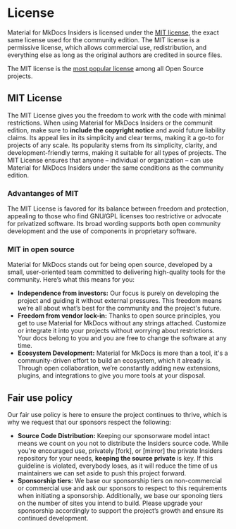 # License

Material for MkDocs Insiders is licensed under the [MIT license], the exact
same license used for the community edition. The MIT license is a permissive
license, which allows commercial use, redistribution, and everything else as
long as the original authors are credited in source files.

The MIT license is the [most popular license] among all Open Source projects.

  [MIT license]: https://opensource.org/license/mit
  [most popular license]: https://opensource.org/blog/the-most-popular-licenses-for-each-language-2023

## MIT License

The MIT License gives you the freedom to work with the code with minimal
restrictions. When using Material for MkDocs Insiders or the communit edition,
make sure to __include the copyright notice__ and avoid future liability claims.
Its appeal lies in its simplicity and clear terms, making it a go-to for
projects of any scale. Its popularity stems from its simplicity, clarity,
and development-friendly terms, making it suitable for all types of projects.
The MIT License ensures that anyone – individual or organization – can use
Material for MkDocs Insiders under the same conditions as the community edition.

### Advantanges of MIT

The MIT License is favored for its balance between freedom and protection,
appealing to those who find GNU/GPL licenses too restrictive or advocate for
privatized software. Its broad wording supports both open community development
and the use of components in proprietary software.

### MIT in open source

Material for MkDocs stands out for being open source, developed by a small,
user-oriented team committed to delivering high-quality tools for the community.
Here’s what this means for you:

- __Independence from investors:__ Our focus is purely on developing the
project and guiding it without external pressures. This freedom means we’re all
about what’s best for the community and the project's future.
- __Freedom from vendor lock-in:__ Thanks to open source principles, you get to
use Material for MkDocs without any strings attached. Customize or integrate it
into your projects without worrying about restrictions. Your docs belong to you
and you are free to change the software at any time.
- __Ecosystem Development:__ Material for MkDocs is more than a tool, it's a
community-driven effort to build an ecosystem, which it already is. Through open
collaboration, we’re constantly adding new extensions, plugins, and integrations
to give you more tools at your disposal.

## Fair use policy

Our fair use policy is here to ensure the project continues to thrive, which is
why we request that our sponsors respect the following:

- __Source Code Distribution:__ Keeping our sponsorware model intact means we
count on you not to distribute the Insiders source code. While you're encouraged
use, privately [fork], or [mirror] the private Insiders repository for your
needs, __keeping the source private__ is key. If this guideline is violated,
everybody loses, as it will reduce the time of us maintainers we can set aside
to push this project forward.
- __Sponsorship tiers:__ We base our sponsorship tiers on non-commercial or
commercial use and ask our sponsors to respect to this requirements when
initiating a sponsorship. Additionally, we base our sponoing tiers on the number
of sites you intend to build. Please upgrade your sponsorship accordingly to
support the project’s growth and ensure its continued development.
